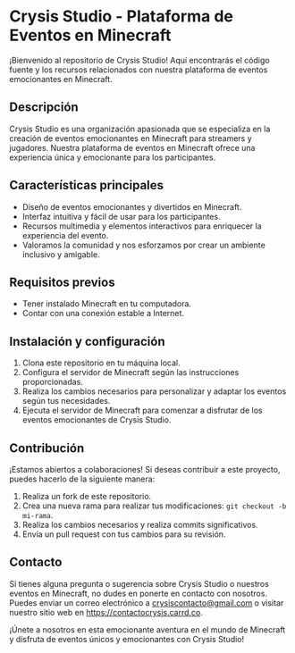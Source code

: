 # Crysis Studio - Plataforma de Eventos en Minecraft

¡Bienvenido al repositorio de Crysis Studio! Aquí encontrarás el código fuente y los recursos relacionados con nuestra plataforma de eventos emocionantes en Minecraft.

## Descripción

Crysis Studio es una organización apasionada que se especializa en la creación de eventos emocionantes en Minecraft para streamers y jugadores. Nuestra plataforma de eventos en Minecraft ofrece una experiencia única y emocionante para los participantes.

## Características principales

- Diseño de eventos emocionantes y divertidos en Minecraft.
- Interfaz intuitiva y fácil de usar para los participantes.
- Recursos multimedia y elementos interactivos para enriquecer la experiencia del evento.
- Valoramos la comunidad y nos esforzamos por crear un ambiente inclusivo y amigable.

## Requisitos previos

- Tener instalado Minecraft en tu computadora.
- Contar con una conexión estable a Internet.

## Instalación y configuración

1. Clona este repositorio en tu máquina local.
2. Configura el servidor de Minecraft según las instrucciones proporcionadas.
3. Realiza los cambios necesarios para personalizar y adaptar los eventos según tus necesidades.
4. Ejecuta el servidor de Minecraft para comenzar a disfrutar de los eventos emocionantes de Crysis Studio.

## Contribución

¡Estamos abiertos a colaboraciones! Si deseas contribuir a este proyecto, puedes hacerlo de la siguiente manera:

1. Realiza un fork de este repositorio.
2. Crea una nueva rama para realizar tus modificaciones: `git checkout -b mi-rama`.
3. Realiza los cambios necesarios y realiza commits significativos.
4. Envía un pull request con tus cambios para su revisión.

## Contacto

Si tienes alguna pregunta o sugerencia sobre Crysis Studio o nuestros eventos en Minecraft, no dudes en ponerte en contacto con nosotros. Puedes enviar un correo electrónico a crysiscontacto@gmail.com o visitar nuestro sitio web en https://contactocrysis.carrd.co.

¡Únete a nosotros en esta emocionante aventura en el mundo de Minecraft y disfruta de eventos únicos y emocionantes con Crysis Studio!

